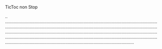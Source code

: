 TicToc non Stop

..
.........................................................................................................................................................................................................................................................................................................................................................................................................................................................................................................................................................................................................................
